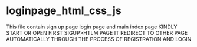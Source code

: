 # loginpage_html_css_js
This file contain sign up page login page and main index page
KINDLY START OR OPEN FIRST SIGUP>HTLM PAGE IT REDIRECT TO OTHER PAGE AUTOMATICALLY THROUGH THE PROCESS OF REGISTRATION AND LOGIN 

